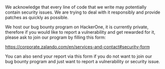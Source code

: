 We acknowledge that every line of code that we write may potentially contain security issues.
We are trying to deal with it responsibly and provide patches as quickly as possible.

We host our bug bounty program on HackerOne, it is currently private, therefore if you would like to report a vulnerability and get rewarded for it, please ask to join our program by filling this form:

https://corporate.zalando.com/en/services-and-contact#security-form

You can also send your report via this form if you do not want to join our bug bounty program and just want to report a vulnerability or security issue.
